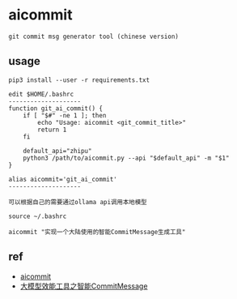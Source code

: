 # aicommit
```
git commit msg generator tool (chinese version)
```

## usage
```
pip3 install --user -r requirements.txt

edit $HOME/.bashrc
--------------------
function git_ai_commit() {
    if [ "$#" -ne 1 ]; then
        echo "Usage: aicommit <git_commit_title>"
        return 1
    fi

    default_api="zhipu"
    python3 /path/to/aicommit.py --api "$default_api" -m "$1"
}

alias aicommit='git_ai_commit'
--------------------

可以根据自己的需要通过ollama api调用本地模型

source ~/.bashrc

aicommit "实现一个大陆使用的智能CommitMessage生成工具"
```

## ref
* [aicommit](https://github.com/Elhameed/aicommits)
* [大模型效能工具之智能CommitMessage](https://segmentfault.com/a/1190000044907149?utm_source=sf-similar-article)
